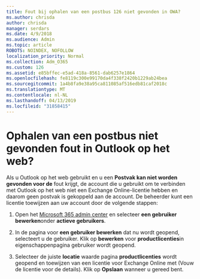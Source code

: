 ```yaml
---
title: Fout bij ophalen van een postbus 126 niet gevonden in OWA?
ms.author: chrisda
author: chrisda
manager: serdars
ms.date: 4/9/2018
ms.audience: Admin
ms.topic: article
ROBOTS: NOINDEX, NOFOLLOW
localization_priority: Normal
ms.collection: Adm_O365
ms.custom: 126
ms.assetid: e85bffec-e5ad-418a-8561-dab6257e1864
ms.openlocfilehash: fe8119c300e99170da4f338f2420b1229ab24bea
ms.sourcegitcommit: 1a4b8fa9e38a95ca811085af516edb81caf2018c
ms.translationtype: MT
ms.contentlocale: nl-NL
ms.lasthandoff: 04/13/2019
ms.locfileid: "31858415"
---
```

# <a name="getting-a-mailbox-not-found-error-in-outlook-on-the-web"></a>Ophalen van een postbus niet gevonden fout in Outlook op het web?

Als u Outlook op het web gebruikt en u een **Postvak kan niet worden gevonden voor de** fout krijgt, de account die u gebruikt om te verbinden met Outlook op het web niet een Exchange Online-licentie hebben en daarom geen postvak is gekoppeld aan de account. De beheerder kunt een licentie toewijzen aan uw account door de volgende stappen:

1. Open het [Microsoft 365 admin center](https://portal.office.com/adminportal/home#/homepage) en selecteer **een gebruiker bewerken**onder **actieve gebruikers**.

2. In de pagina voor **een gebruiker bewerken** dat nu wordt geopend, selecteert u de gebruiker. Klik op **bewerken** voor **productlicenties**in eigenschappenpagina gebruiker wordt geopend.

3. Selecteer de juiste **locatie** waarde pagina **productlicenties** wordt geopend en toewijzen van een licentie voor Exchange Online met (Vouw de licentie voor de details). Klik op **Opslaan** wanneer u gereed bent.
